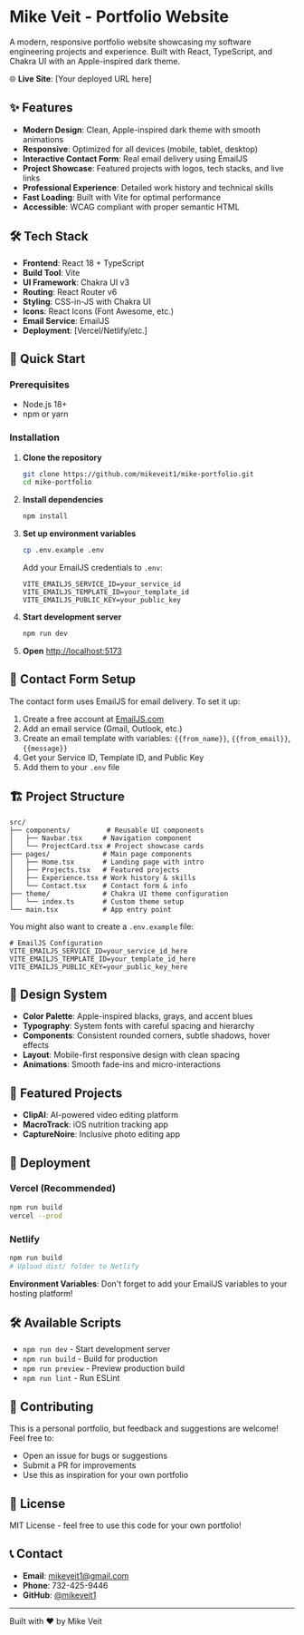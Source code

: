 # Mike Veit - Portfolio Website

A modern, responsive portfolio website showcasing my software engineering projects and experience. Built with React, TypeScript, and Chakra UI with an Apple-inspired dark theme.

🌐 **Live Site**: [Your deployed URL here]

## ✨ Features

- **Modern Design**: Clean, Apple-inspired dark theme with smooth animations
- **Responsive**: Optimized for all devices (mobile, tablet, desktop)
- **Interactive Contact Form**: Real email delivery using EmailJS
- **Project Showcase**: Featured projects with logos, tech stacks, and live links
- **Professional Experience**: Detailed work history and technical skills
- **Fast Loading**: Built with Vite for optimal performance
- **Accessible**: WCAG compliant with proper semantic HTML

## 🛠️ Tech Stack

- **Frontend**: React 18 + TypeScript
- **Build Tool**: Vite
- **UI Framework**: Chakra UI v3
- **Routing**: React Router v6
- **Styling**: CSS-in-JS with Chakra UI
- **Icons**: React Icons (Font Awesome, etc.)
- **Email Service**: EmailJS
- **Deployment**: [Vercel/Netlify/etc.]

## 🚀 Quick Start

### Prerequisites
- Node.js 18+ 
- npm or yarn

### Installation

1. **Clone the repository**
   ```bash
   git clone https://github.com/mikeveit1/mike-portfolio.git
   cd mike-portfolio
   ```

2. **Install dependencies**
   ```bash
   npm install
   ```

3. **Set up environment variables**
   ```bash
   cp .env.example .env
   ```
   
   Add your EmailJS credentials to `.env`:
   ```env
   VITE_EMAILJS_SERVICE_ID=your_service_id
   VITE_EMAILJS_TEMPLATE_ID=your_template_id
   VITE_EMAILJS_PUBLIC_KEY=your_public_key
   ```

4. **Start development server**
   ```bash
   npm run dev
   ```

5. **Open** [http://localhost:5173](http://localhost:5173)

## 📧 Contact Form Setup

The contact form uses EmailJS for email delivery. To set it up:

1. Create a free account at [EmailJS.com](https://www.emailjs.com/)
2. Add an email service (Gmail, Outlook, etc.)
3. Create an email template with variables: `{{from_name}}`, `{{from_email}}`, `{{message}}`
4. Get your Service ID, Template ID, and Public Key
5. Add them to your `.env` file

## 🏗️ Project Structure

```
src/
├── components/         # Reusable UI components
│   ├── Navbar.tsx     # Navigation component
│   └── ProjectCard.tsx # Project showcase cards
├── pages/             # Main page components
│   ├── Home.tsx       # Landing page with intro
│   ├── Projects.tsx   # Featured projects
│   ├── Experience.tsx # Work history & skills
│   └── Contact.tsx    # Contact form & info
├── theme/             # Chakra UI theme configuration
│   └── index.ts       # Custom theme setup
└── main.tsx           # App entry point
```

You might also want to create a `.env.example` file:

```env:.env.example
# EmailJS Configuration
VITE_EMAILJS_SERVICE_ID=your_service_id_here
VITE_EMAILJS_TEMPLATE_ID=your_template_id_here
VITE_EMAILJS_PUBLIC_KEY=your_public_key_here
```

## 🎨 Design System

- **Color Palette**: Apple-inspired blacks, grays, and accent blues
- **Typography**: System fonts with careful spacing and hierarchy
- **Components**: Consistent rounded corners, subtle shadows, hover effects
- **Layout**: Mobile-first responsive design with clean spacing
- **Animations**: Smooth fade-ins and micro-interactions

## 📱 Featured Projects

- **ClipAI**: AI-powered video editing platform
- **MacroTrack**: iOS nutrition tracking app
- **CaptureNoire**: Inclusive photo editing app

## 🚀 Deployment

### Vercel (Recommended)
```bash
npm run build
vercel --prod
```

### Netlify
```bash
npm run build
# Upload dist/ folder to Netlify
```

**Environment Variables**: Don't forget to add your EmailJS variables to your hosting platform!

## 🛠️ Available Scripts

- `npm run dev` - Start development server
- `npm run build` - Build for production
- `npm run preview` - Preview production build
- `npm run lint` - Run ESLint

## 🤝 Contributing

This is a personal portfolio, but feedback and suggestions are welcome! Feel free to:
- Open an issue for bugs or suggestions
- Submit a PR for improvements
- Use this as inspiration for your own portfolio

## 📄 License

MIT License - feel free to use this code for your own portfolio!

## 📞 Contact

- **Email**: [mikeveit1@gmail.com](mailto:mikeveit1@gmail.com)
- **Phone**: 732-425-9446
- **GitHub**: [@mikeveit1](https://github.com/mikeveit1)

---

Built with ❤️ by Mike Veit
